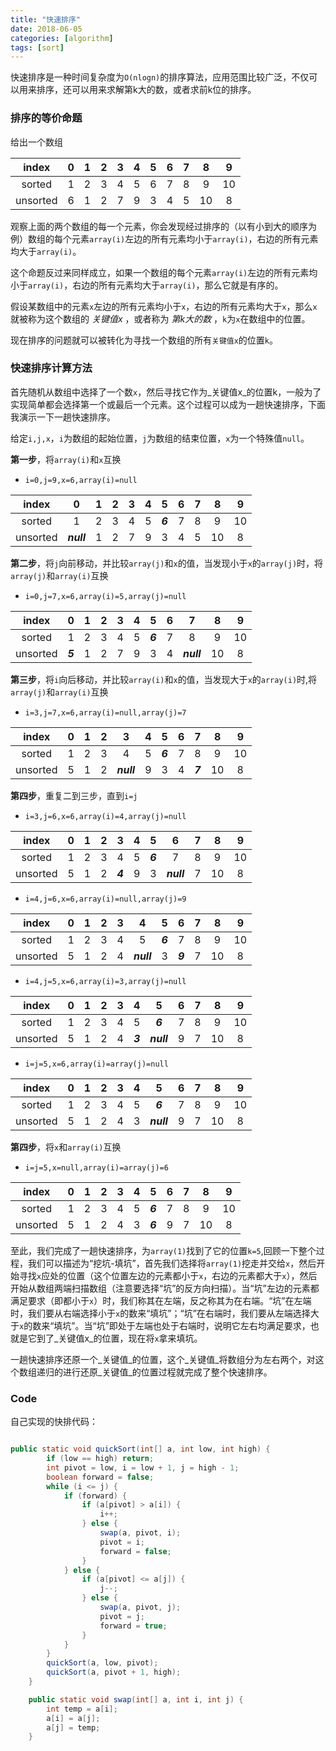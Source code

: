 ```yaml
---
title: "快速排序"
date: 2018-06-05
categories: [algorithm]
tags: [sort]
---
```

快速排序是一种时间复杂度为`O(nlogn)`的排序算法，应用范围比较广泛，不仅可以用来排序，还可以用来求解第k大的数，或者求前k位的排序。

### 排序的等价命题

给出一个数组

|index|0|1|2|3|4|5|6|7|8|9|
|:-:|:-:|:-:|:-:|:-:|:-:|:-:|:-:|:-:|:-:|:-:|
|sorted|1|2|3|4|5|6|7|8|9|10|
|unsorted|6|1|2|7|9|3|4|5|10|8|

观察上面的两个数组的每一个元素，你会发现经过排序的（以有小到大的顺序为例）数组的每个元素`array(i)`左边的所有元素均小于`array(i)`，右边的所有元素均大于`array(i)`。

这个命题反过来同样成立，如果一个数组的每个元素`array(i)`左边的所有元素均小于`array(i)`，右边的所有元素均大于`array(i)`，那么它就是有序的。

假设某数组中的元素`x`左边的所有元素均小于`x`，右边的所有元素均大于`x`，那么`x`就被称为这个数组的 _关键值x_ ，或者称为 _第k大的数_ ，`k`为`x`在数组中的位置。

现在排序的问题就可以被转化为寻找一个数组的所有`关键值x`的位置`k`。

### 快速排序计算方法

首先随机从数组中选择了一个数`x`，然后寻找它作为_关键值x_的位置k，一般为了实现简单都会选择第一个或最后一个元素。这个过程可以成为一趟快速排序，下面我演示一下一趟快速排序。

给定`i,j,x`，`i`为数组的起始位置，`j`为数组的结束位置，`x`为一个特殊值`null`。

**第一步**，将`array(i)`和`x`互换

- `i=0,j=9,x=6,array(i)=null`

|index|0|1|2|3|4|5|6|7|8|9|
|:-:|:-:|:-:|:-:|:-:|:-:|:-:|:-:|:-:|:-:|:-:|
|sorted|1|2|3|4|5|**_6_**|7|8|9|10|
|unsorted|**_null_**|1|2|7|9|3|4|5|10|8|

**第二步**，将`j`向前移动，并比较`array(j)`和`x`的值，当发现小于`x`的`array(j)`时，将`array(j)`和`array(i)`互换

- `i=0,j=7,x=6,array(i)=5,array(j)=null`

|index|0|1|2|3|4|5|6|7|8|9|
|:-:|:-:|:-:|:-:|:-:|:-:|:-:|:-:|:-:|:-:|:-:|
|sorted|1|2|3|4|5|**_6_**|7|8|9|10|
|unsorted|**_5_**|1|2|7|9|3|4|**_null_**|10|8|

**第三步**，将`i`向后移动，并比较`array(i)`和`x`的值，当发现大于`x`的`array(i)`时,将`array(j)`和`array(i)`互换

- `i=3,j=7,x=6,array(i)=null,array(j)=7`

|index|0|1|2|3|4|5|6|7|8|9|
|:-:|:-:|:-:|:-:|:-:|:-:|:-:|:-:|:-:|:-:|:-:|
|sorted|1|2|3|4|5|**_6_**|7|8|9|10|
|unsorted|5|1|2|**_null_**|9|3|4|**_7_**|10|8|

**第四步**，重复二到三步，直到`i=j`

- `i=3,j=6,x=6,array(i)=4,array(j)=null`

|index|0|1|2|3|4|5|6|7|8|9|
|:-:|:-:|:-:|:-:|:-:|:-:|:-:|:-:|:-:|:-:|:-:|
|sorted|1|2|3|4|5|**_6_**|7|8|9|10|
|unsorted|5|1|2|**_4_**|9|3|**_null_**|7|10|8|

- `i=4,j=6,x=6,array(i)=null,array(j)=9`

|index|0|1|2|3|4|5|6|7|8|9|
|:-:|:-:|:-:|:-:|:-:|:-:|:-:|:-:|:-:|:-:|:-:|
|sorted|1|2|3|4|5|**_6_**|7|8|9|10|
|unsorted|5|1|2|4|**_null_**|3|**_9_**|7|10|8|

- `i=4,j=5,x=6,array(i)=3,array(j)=null`

|index|0|1|2|3|4|5|6|7|8|9|
|:-:|:-:|:-:|:-:|:-:|:-:|:-:|:-:|:-:|:-:|:-:|
|sorted|1|2|3|4|5|**_6_**|7|8|9|10|
|unsorted|5|1|2|4|**_3_**|**_null_**|9|7|10|8|

- `i=j=5,x=6,array(i)=array(j)=null`

|index|0|1|2|3|4|5|6|7|8|9|
|:-:|:-:|:-:|:-:|:-:|:-:|:-:|:-:|:-:|:-:|:-:|
|sorted|1|2|3|4|5|**_6_**|7|8|9|10|
|unsorted|5|1|2|4|3|**_null_**|9|7|10|8|

**第四步**，将`x`和`array(i)`互换

- `i=j=5,x=null,array(i)=array(j)=6`

|index|0|1|2|3|4|5|6|7|8|9|
|:-:|:-:|:-:|:-:|:-:|:-:|:-:|:-:|:-:|:-:|:-:|
|sorted|1|2|3|4|5|**_6_**|7|8|9|10|
|unsorted|5|1|2|4|3|**_6_**|9|7|10|8|

至此，我们完成了一趟快速排序，为`array(1)`找到了它的位置`k=5`,回顾一下整个过程，我们可以描述为“挖坑-填坑”，首先我们选择将`array(1)`挖走并交给`x`，然后开始寻找`x`应处的位置（这个位置左边的元素都小于`x`，右边的元素都大于`x`），然后开始从数组两端扫描数组（注意要选择“坑”的反方向扫描）。当“坑”左边的元素都满足要求（即都小于`x`）时，我们称其在左端，反之称其为在右端。“坑”在左端时，我们要从右端选择小于`x`的数来“填坑”；“坑”在右端时，我们要从左端选择大于`x`的数来“填坑”。当“坑”即处于左端也处于右端时，说明它左右均满足要求，也就是它到了_关键值x_的位置，现在将`x`拿来填坑。

一趟快速排序还原一个_关键值_的位置，这个_关键值_将数组分为左右两个，对这个数组递归的进行还原_关键值_的位置过程就完成了整个快速排序。

### Code

自己实现的快排代码：

``` java

public static void quickSort(int[] a, int low, int high) {
        if (low == high) return;
        int pivot = low, i = low + 1, j = high - 1;
        boolean forward = false;
        while (i <= j) {
            if (forward) {
                if (a[pivot] > a[i]) {
                    i++;
                } else {
                    swap(a, pivot, i);
                    pivot = i;
                    forward = false;
                }
            } else {
                if (a[pivot] <= a[j]) {
                    j--;
                } else {
                    swap(a, pivot, j);
                    pivot = j;
                    forward = true;
                }
            }
        }
        quickSort(a, low, pivot);
        quickSort(a, pivot + 1, high);
    }

    public static void swap(int[] a, int i, int j) {
        int temp = a[i];
        a[i] = a[j];
        a[j] = temp;
    }

```
